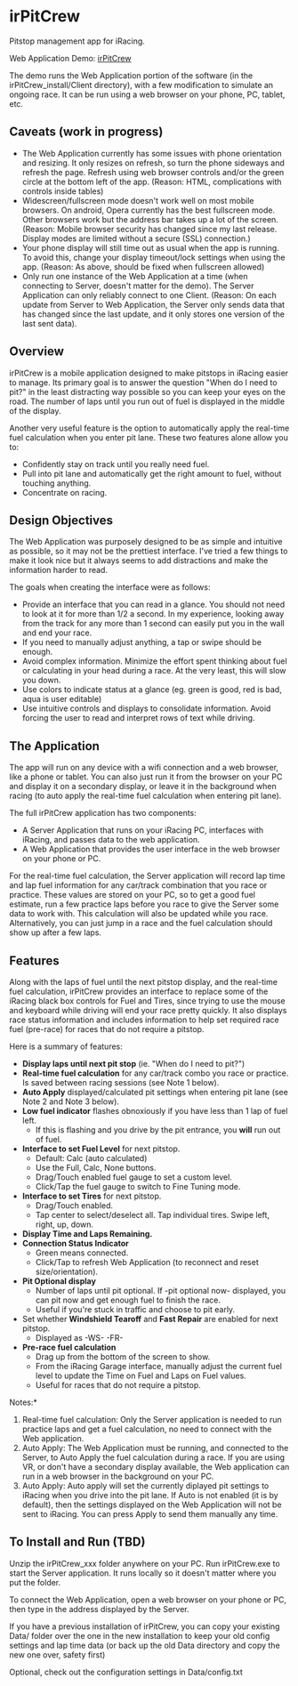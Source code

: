 # irPitCrew
Pitstop management app for iRacing.

Web Application Demo: [irPitCrew](http://irpitcrewbucket.s3-website-us-west-2.amazonaws.com/irPitCrew.html)

The demo runs the Web Application portion of the software (in the irPitCrew_install/Client directory), with a few modification to simulate an ongoing race. It can be run using a web browser on your phone, PC, tablet, etc.

## Caveats (work in progress)

 * The Web Application currently has some issues with phone orientation and resizing. It only resizes on refresh, so turn the phone sideways and refresh the page. Refresh using web browser controls and/or the green circle at the bottom left of the app. (Reason: HTML, complications with controls inside tables)
 * Widescreen/fullscreen mode doesn't work well on most mobile browsers. On android, Opera currently has the best fullscreen mode. Other browsers work but the address bar takes up a lot of the screen. (Reason: Mobile browser security has changed since my last release. Display modes are limited without a secure (SSL) connection.) 
 * Your phone display will still time out as usual when the app is running. To avoid this, change your display timeout/lock settings when using the app. (Reason: As above, should be fixed when fullscreen allowed)
 * Only run one instance of the Web Application at a time (when connecting to Server, doesn't matter for the demo). The Server Application can only reliably connect to one Client. (Reason: On each update from Server to Web Application, the Server only sends data that has changed since the last update, and it only stores one version of the last sent data). 

## Overview

irPitCrew is a mobile application designed to make pitstops in iRacing easier to manage. Its primary goal is to answer the question "When do I need to pit?" in the least distracting way possible so you can keep your eyes on the road. The number of laps until you run out of fuel is displayed in the middle of the display.

Another very useful feature is the option to automatically apply the real-time fuel calculation when you enter pit lane. These two features alone allow you to:

 * Confidently stay on track until you really need fuel.
 * Pull into pit lane and automatically get the right amount to fuel, without touching anything.
 * Concentrate on racing.
 
## Design Objectives

The Web Application was purposely designed to be as simple and intuitive as possible, so it may not be the prettiest interface. I've tried a few things to make it look nice but it always seems to add distractions and make the information harder to read.

The goals when creating the interface were as follows:

 * Provide an interface that you can read in a glance. You should not need to look at it for more than 1/2 a second. In my experience, looking away from the track for any more than 1 second can easily put you in the wall and end your race.
 * If you need to manually adjust anything, a tap or swipe should be enough.
 * Avoid complex information. Minimize the effort spent thinking about fuel or calculating in your head during a race. At the very least, this will slow you down.
 * Use colors to indicate status at a glance (eg. green is good, red is bad, aqua is user editable)
 * Use intuitive controls and displays to consolidate information. Avoid forcing the user to read and interpret rows of text while driving.
 
## The Application

The app will run on any device with a wifi connection and a web browser, like a phone or tablet. You can also just run it from the browser on your PC and display it on a secondary display, or leave it in the background when racing (to auto apply the real-time fuel calculation when entering pit lane).

The full irPitCrew application has two components:
 * A Server Application that runs on your iRacing PC, interfaces with iRacing, and passes data to the web application.
 * A Web Application that provides the user interface in the web browser on your phone or PC.
 
For the real-time fuel calculation, the Server application will record lap time and lap fuel information for any car/track combination that you race or practice. These values are stored on your PC, so to get a good fuel estimate, run a few practice laps before you race to give the Server some data to work with. This calculation will also be updated while you race. Alternatively, you can just jump in a race and the fuel calculation should show up after a few laps.

## Features

Along with the laps of fuel until the next pitstop display, and the real-time fuel calculation, irPitCrew provides an interface to replace some of the iRacing black box controls for Fuel and Tires, since trying to use the mouse and keyboard while driving will end your race pretty quickly. It also displays race status information and includes information to help set required race fuel (pre-race) for races that do not require a pitstop.

Here is a summary of features:

 * **Display laps until next pit stop** (ie. "When do I need to pit?")
 * **Real-time fuel calculation** for any car/track combo you race or practice. Is saved between racing sessions (see Note 1 below).
 * **Auto Apply** displayed/calculated pit settings when entering pit lane (see Note 2 and Note 3 below).
 * **Low fuel indicator** flashes obnoxiously if you have less than 1 lap of fuel left.
   * If this is flashing and you drive by the pit entrance, you **will** run out of fuel.
 * **Interface to set Fuel Level** for next pitstop. 
   * Default: Calc (auto calculated)
   * Use the Full, Calc, None buttons.
   * Drag/Touch enabled fuel gauge to set a custom level.
   * Click/Tap the fuel gauge to switch to Fine Tuning mode.
 * **Interface to set Tires** for next pitstop.
   * Drag/Touch enabled.
   * Tap center to select/deselect all. Tap individual tires. Swipe left, right, up, down.
 * **Display Time and Laps Remaining.**
 * **Connection Status Indicator**
   * Green means connected.
   * Click/Tap to refresh Web Application (to reconnect and reset size/orientation).
 * **Pit Optional display**
   * Number of laps until pit optional. If -pit optional now- displayed, you can pit now and get enough fuel to finish the race.
   * Useful if you're stuck in traffic and choose to pit early.
 * Set whether **Windshield Tearoff** and **Fast Repair** are enabled for next pitstop.
   * Displayed as -WS- -FR-
 * **Pre-race fuel calculation**
   * Drag up from the bottom of the screen to show.
   * From the iRacing Garage interface, manually adjust the current fuel level to update the Time on Fuel and Laps on Fuel values.
   * Useful for races that do not require a pitstop.
   
Notes:*
 1. Real-time fuel calculation: Only the Server application is needed to run practice laps and get a fuel calculation, no need to connect with the Web application.
 2. Auto Apply: The Web Application must be running, and connected to the Server, to Auto Apply the fuel calculation during a race. If you are using VR, or don't have a secondary display available, the Web application can run in a web browser in the background on your PC.
 3. Auto Apply: Auto apply will set the currently diplayed pit settings to iRacing when you drive into the pit lane. If Auto is not enabled (it is by default), then the settings displayed on the Web Application will not be sent to iRacing. You can press Apply to send them manually any time.
 
## To Install and Run (TBD)

Unzip the irPitCrew_xxx folder anywhere on your PC. Run irPitCrew.exe to start the Server application. It runs locally so it doesn't matter where you put the folder.

To connect the Web Application, open a web browser on your phone or PC, then type in the address displayed by the Server.

If you have a previous installation of irPitCrew, you can copy your existing Data/ folder over the one in the new installation to keep your old config settings and lap time data (or back up the old Data directory and copy the new one over, safety first)
 
Optional, check out the configuration settings in Data/config.txt
